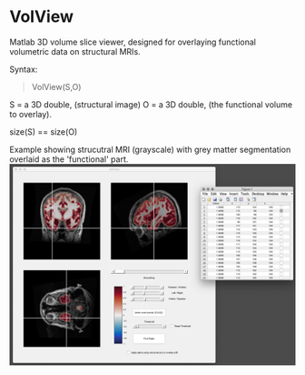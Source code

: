 # VolView

Matlab 3D volume slice viewer, designed for overlaying functional volumetric data on structural MRIs.

Syntax:
> VolView(S,O)

S = a 3D double, (structural image) 
O = a 3D double, (the functional volume to overlay). 

size(S) == size(O)

Example showing strucutral MRI (grayscale) with grey matter segmentation overlaid as the 'functional' part.
![Shot](Shot.png)
